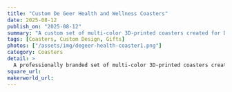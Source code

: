 ```yaml
---
title: "Custom De Geer Health and Wellness Coasters"
date: 2025-08-12
publish_on: "2025-08-12"
summary: "A custom set of multi-color 3D-printed coasters created for De Geer Health & Wellness — branded and batch-produced with precision for use in their chiropractic office."
tags: [Coasters, Custom Design, Gifts]
photos: ["/assets/img/degeer-health-coaster1.png"]
category: Coasters
detail: >
  A professionally branded set of multi-color 3D-printed coasters created for De Geer Health & Wellness. Each coaster features precise layered detail and a clean, durable finish suitable for daily use in waiting rooms, wellness spaces, or professional environments. Designed for both protection and branded presence, this style is fully customizable for other businesses looking to elevate their client experience with practical, on-brand décor.
square_url:
makerworld_url:
---
```

